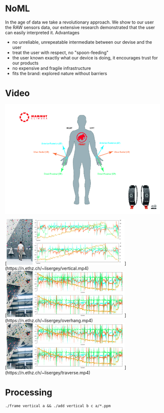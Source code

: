 # NoML

In the age of data we take a revolutionary approach. We show to our
user the RAW sensors data, our extensive research demonstrated that
the user can easily interpreted it. Advantages

- no unreliable, unrepeatable intermediate between our devise and the user
- treat the user with respect, no "spoon-feeding"
- the user known exactly what our device is doing, it encourages trust for our products
- no expensive and fragile infrastructure
- fits the brand: explored nature without barriers

# Video

<p align="center"><img src="hand.png"/></p>
[<img src="img/vertical.png" width=384>](https://n.ethz.ch/~lisergey/vertical.mp4)</br>
[<img src="img/overhang.png" width=384>](https://n.ethz.ch/~lisergey/overhang.mp4)</br>
[<img src="img/overhang.png" width=384>](https://n.ethz.ch/~lisergey/traverse.mp4)</br>

# Processing

```
./frame vertical a && ./add vertical b c a/*.ppm
```
